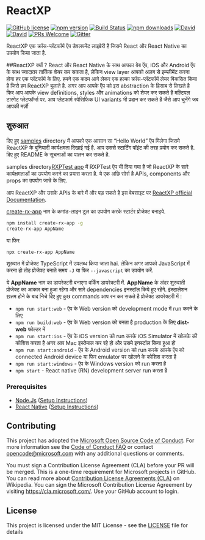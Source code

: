 # ReactXP

[![GitHub license](https://img.shields.io/badge/license-MIT-blue.svg?style=flat-square)](https://github.com/Microsoft/reactxp/blob/master/LICENSE) [![npm version](https://img.shields.io/npm/v/reactxp.svg?style=flat-square)](https://www.npmjs.com/package/reactxp) [![Build Status](https://img.shields.io/travis/Microsoft/reactxp/master.svg?style=flat-square)](https://travis-ci.org/Microsoft/reactxp) [![npm downloads](https://img.shields.io/npm/dm/reactxp.svg?style=flat-square)](https://www.npmjs.com/package/reactxp) [![David](https://img.shields.io/david/Microsoft/reactxp.svg?style=flat-square)](https://github.com/Microsoft/reactxp) [![David](https://img.shields.io/david/dev/Microsoft/reactxp.svg?style=flat-square)](https://github.com/Microsoft/reactxp) [![PRs Welcome](https://img.shields.io/badge/PRs-welcome-brightgreen.svg?style=flat-square)](https://github.com/Microsoft/reactxp#contributing) [![Gitter](https://img.shields.io/gitter/room/nwjs/nw.js.svg?style=flat-square)](https://gitter.im/msreactxp/Lobby)

ReactXP एक क्रॉस-प्लॅटफॉर्म ऍप डेवलपमेंट लाइब्रेरी है जिसमे React और React Native का उपयोग किया जाता है. 

##ReactXP क्यों ?
React और React Native के साथ आपका वेब ऍप, iOS और Android ऍप के साथ ज्यादातर तार्किक शेयर कर सकता है, लेकिन view layer आपको अलग से  इम्प्लीमेंट करना होगा हर एक प्लॅटफॉर्म के लिए. हमने एक कदम आगे लेकर एक हल्का क्रॉस-प्लॅटफॉर्म लेयर विकसित किया है जिसे हम ReactXP बुलाते है. अगर आप  आपके ऍप को इस abstraction के हिसाब से लिखते है फिर आप आपके view definitions, styles और animations को शेयर कर सकते है मल्टिपल टारगेट प्लेटफॉर्म्स पर. आप प्लेटफार्म स्पेसिफिक UI variants भी प्रदान कर सकते है जैसे आप चुनेंगे जब आपकी मर्ज़ी

## शुरुआत
दिए हुए [samples](/samples) directory में आपको एक आसान सा “Hello World” ऍप मिलेगा जिसमे ReactXP के बुनियादी कार्यक्षमता दिखाई गई है. आप उससे स्टार्टिंग पॉइंट की तरह प्रयोग कर सकते है. दिए हुए README के सूचनाओं का पालन कर सकते है.

samples directory[RXPTest app](/samples/RXPTest) में RXPTest ऍप भी दिया गया है जो ReactXP के सारे कार्यक्षमताओं का उपयोग करने का प्रयास करता है.
ये एक अछि सोर्स है APIs, components और props का उपयोग जान्ने के लिए.

आप ReactXP और उसके APIs के बारे में और पड़ सकते है इस वेबसाइट पर [ReactXP official Documentation](https://microsoft.github.io/reactxp/docs/getting-started.html).

[create-rx-app](https://github.com/a-tarasyuk/create-rx-app) नाम के कमांड-लाइन टूल का उपयोग करके स्टार्टर प्रोजेक्ट बनाइये.

```sh
npm install create-rx-app -g
create-rx-app AppName
```

या फिर

```sh
npx create-rx-app AppName
```
शुरुवात में प्रोजेक्ट TypeScript में उपलब्ध किया जाता hai. लेकिन अगर आपको JavaScript में  करना हो तोह प्रोजेक्ट बनाते समय `-J` या फिर `--javascript` का  उपयोग  करें.

ये **AppName** नाम का डायरेक्टरी बनाएगा वर्किंग डायरेक्टरी में. **AppName** के अंदर शुरुवाती प्रोजेक्ट का आकार बना हुआ रहेगा और सारे dependencies इनस्टॉल किये हुए रहेंगे. इंस्टालेशन ख़तम होने के बाद निचे दिए हुए कुछ commands आप रन कर सकते है प्रोजेक्ट डायरेक्टरी में :

- `npm run start:web` - ऍप के Web version को development mode में run करने के लिए
- `npm run build:web` - ऍप के Web version को बनता है production के लिए **dist-web** फोल्डर में
- `npm run start:ios` - ऍप के iOS version को run करके iOS Simulator में खोलके की कोशिश करता है अगर आप Mac इस्तेमाल कर रहे हो और उसमे इनस्टॉल किया हुआ हो 
- `npm run start:android` - ऍप के Android version को run करके आपके ऍप को connected Android device या फिर emulator पर खोलने के कोशिश करता है
- `npm run start:windows` - ऍप के Windows version को run करता है
- `npm start` - React native (RN) development server run करता है

### Prerequisites
* [Node.Js](https://nodejs.org/) ([Setup Instructions](https://nodejs.org/en/download/package-manager/))
* [React Native](https://facebook.github.io/react-native/) ([Setup Instructions](https://facebook.github.io/react-native/docs/getting-started))

## Contributing

This project has adopted the [Microsoft Open Source Code of Conduct](https://opensource.microsoft.com/codeofconduct/). For more information see the [Code of Conduct FAQ](https://opensource.microsoft.com/codeofconduct/faq/) or contact [opencode@microsoft.com](mailto:opencode@microsoft.com) with any additional questions or comments.

You must sign a Contribution License Agreement (CLA) before your PR will be merged. This is a one-time requirement for Microsoft projects in GitHub. You can read more about [Contribution License Agreements (CLA)](https://en.wikipedia.org/wiki/Contributor_License_Agreement) on Wikipedia. You can sign the Microsoft Contribution License Agreement by visiting https://cla.microsoft.com/. Use your GitHub account to login.

## License
This project is licensed under the MIT License - see the [LICENSE](LICENSE) file for details
